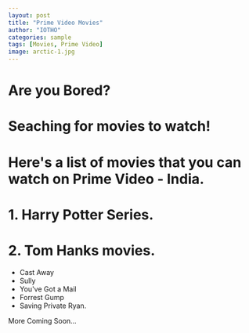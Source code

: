```yaml
---
layout: post
title: "Prime Video Movies"
author: "IOTHO"
categories: sample
tags: [Movies, Prime Video]
image: arctic-1.jpg
---
```


# Are you Bored?
# Seaching for movies to watch! 
# Here's a list of movies that you can watch on Prime Video - India.



# 1. Harry Potter Series.

# 2. Tom Hanks movies.
  * Cast Away
  * Sully
  * You've Got a Mail
  * Forrest Gump 
  * Saving Private Ryan. 



More Coming Soon...
